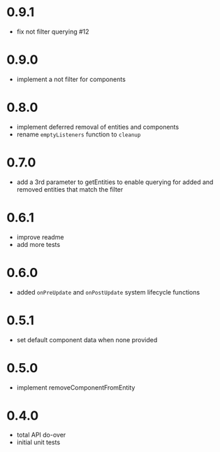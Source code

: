 # 0.9.1
* fix not filter querying #12


# 0.9.0
* implement a not filter for components


# 0.8.0
* implement deferred removal of entities and components
* rename `emptyListeners` function to `cleanup`


# 0.7.0
* add a 3rd parameter to getEntities to enable querying for added and removed entities that match the filter


# 0.6.1
* improve readme
* add more tests


# 0.6.0
* added `onPreUpdate` and `onPostUpdate` system lifecycle functions


# 0.5.1
* set default component data when none provided


# 0.5.0
* implement removeComponentFromEntity


# 0.4.0
* total API do-over
* initial unit tests
